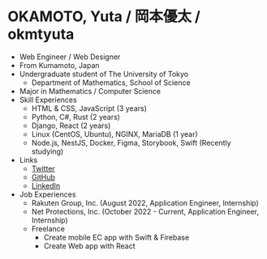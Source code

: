 # OKAMOTO, Yuta / 岡本優太 / okmtyuta

- Web Engineer / Web Designer
- From Kumamoto, Japan
- Undergraduate student of The University of Tokyo
  - Department of Mathematics, School of Science
- Major in Mathematics / Computer Science
- Skill Experiences
  - HTML & CSS, JavaScript (3 years)
  - Python, C#, Rust (2 years)
  - Django, React (2 years)
  - Linux (CentOS, Ubuntu), NGINX, MariaDB (1 year)
  - Node.js, NestJS, Docker, Figma, Storybook, Swift (Recently studying)
- Links
  - [Twitter](https://twitter.com/okmtyuta)
  - [GitHub](https://github.com/okmtyuta)
  - [LinkedIn](https://linkedin.com/in/okmtyuta)
- Job Experiences
  - Rakuten Group, Inc. (August 2022, Application Engineer, Internship)
  - Net Protections, Inc. (October 2022 - Current, Application Engineer, Internship)
  - Freelance
    - Create mobile EC app with Swift & Firebase
    - Create Web app with React